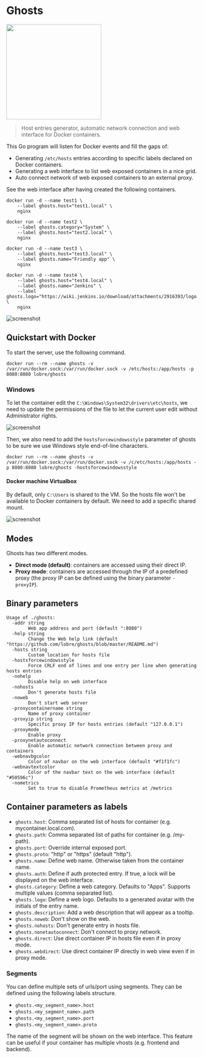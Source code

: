 # Ghosts

<img src="https://raw.githubusercontent.com/lobre/ghosts/master/static/logo.png" width="250">

> Host entries generator, automatic network connection and web interface for Docker containers.

This Go program will listen for Docker events and fill the gaps of:

 - Generating `/etc/hosts` entries according to specific labels declared on Docker containers.
 - Generating a web interface to list web exposed containers in a nice grid.
 - Auto connect network of web exposed containers to an external proxy.

See the web interface after having created the following containers.

    docker run -d --name test1 \
        --label ghosts.host="test1.local" \
        nginx

    docker run -d --name test2 \
        --label ghosts.category="System" \
        --label ghosts.host="test2.local" \
        nginx

    docker run -d --name test3 \
        --label ghosts.host="test3.local" \
        --label ghosts.name="Friendly app" \
        nginx

    docker run -d --name test4 \
        --label ghosts.host="test4.local" \
        --label ghosts.name="Jenkins" \
        --label ghosts.logo="https://wiki.jenkins.io/download/attachments/2916393/logo.png" \
        nginx

![screenshot](https://raw.githubusercontent.com/lobre/ghosts/master/img/screenshot.png)

## Quickstart with Docker

To start the server, use the following command.

    docker run --rm --name ghosts -v /var/run/docker.sock:/var/run/docker.sock -v /etc/hosts:/app/hosts -p 8080:8080 lobre/ghosts

### Windows

To let the container edit the `C:\Windows\System32\drivers\etc\hosts`, we need to update the permissions of the file to let the current user edit without Administrator rights.

![screenshot](https://raw.githubusercontent.com/lobre/ghosts/master/img/windows_permissions.png)

Then, we also need to add the `hostsforcewindowsstyle` parameter of ghosts to be sure we use Windows style end-of-line characters.

    docker run --rm --name ghosts -v /var/run/docker.sock:/var/run/docker.sock -v /c/etc/hosts:/app/hosts -p 8080:8080 lobre/ghosts -hostsforcewindowsstyle

#### Docker machine Virtualbox

By default, only `C:\Users` is shared to the VM. So the hosts file won't be available to Docker containers by default. We need to add a specific shared mount.

![screenshot](https://raw.githubusercontent.com/lobre/ghosts/master/img/vbox_shared.png)

## Modes

Ghosts has two different modes.

 - **Direct mode (default)**: containers are accessed using their direct IP.
 - **Proxy mode**: containers are accessed through the IP of a predefined proxy (the proxy IP can be defined using the binary parameter `-proxyIP`).

## Binary parameters

    Usage of ./ghosts:
      -addr string
            Web app address and port (default ":8080")
      -help string
            Change the Web help link (default "https://github.com/lobre/ghosts/blob/master/README.md")
      -hosts string
            Custom location for hosts file
      -hostsforcewindowsstyle
            Force CRLF end of lines and one entry per line when generating hosts entries
      -nohelp
            Disable help on web interface
      -nohosts
            Don't generate hosts file
      -noweb
            Don't start web server
      -proxycontainername string
            Name of proxy container
      -proxyip string
            Specific proxy IP for hosts entries (default "127.0.0.1")
      -proxymode
            Enable proxy
      -proxynetautoconnect
            Enable automatic network connection between proxy and containers
      -webnavbgcolor
            Color of navbar on the web interface (default "#f1f1fc")
      -webnavtextcolor
            Color of the navbar text on the web interface (default "#50596c")
      -nometrics
            Set to true to disable Prometheus metrics at /metrics

## Container parameters as labels

 - `ghosts.host`: Comma separated list of hosts for container (e.g. mycontainer.local.com).
 - `ghosts.path`: Comma separated list of paths for container (e.g. /my-path).
 - `ghosts.port`: Override internal exposed port.
 - `ghosts.proto`: "http" or "https" (default "http").
 - `ghosts.name`: Define web name. Otherwise taken from the container name.
 - `ghosts.auth`: Define if auth protected entry. If true, a lock will be displayed on the web interface.
 - `ghosts.category`: Define a web category. Defaults to "Apps". Supports multiple values (comma separated list).
 - `ghosts.logo`: Define a web logo. Defaults to a generated avatar with the initials of the entry name.
 - `ghosts.description`: Add a web description that will appear as a tooltip.
 - `ghosts.noweb`: Don't show on the web.
 - `ghosts.nohosts`: Don't generate entry in hosts file.
 - `ghosts.nonetautoconnect`: Don't connect to proxy network.
 - `ghosts.direct`: Use direct container IP in hosts file even if in proxy mode.
 - `ghosts.webdirect`: Use direct container IP directly in web view even if in proxy mode.

### Segments

You can define multiple sets of urls/port using segments. They can be defined using the following labels structure.

 - `ghosts.<my_segment_name>.host`
 - `ghosts.<my_segment_name>.path`
 - `ghosts.<my_segment_name>.port`
 - `ghosts.<my_segment_name>.proto`

The name of the segment will be shown on the web interface. This feature can be useful if your container has multiple vhosts (e.g. frontend and backend).
